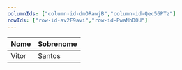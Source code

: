 ```yaml
---
columnIds: ["column-id-dmORawjB","column-id-Qec56PTz"]
rowIds: ["row-id-av2F9avi","row-id-PwaNhD0U"]
---
```


| Nome  | Sobrenome |
| ----- | --------- |
| Vitor | Santos    |